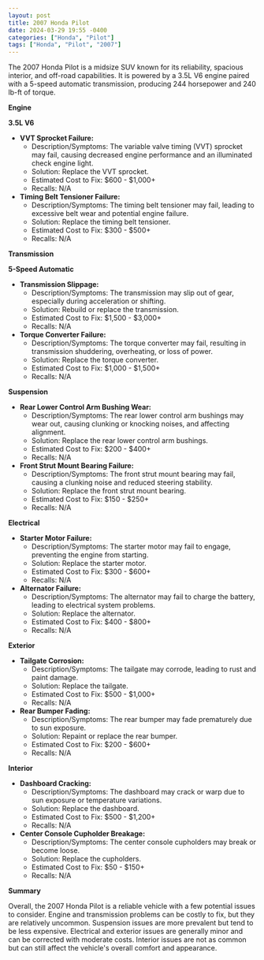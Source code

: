 ```yaml
---
layout: post
title: 2007 Honda Pilot
date: 2024-03-29 19:55 -0400
categories: ["Honda", "Pilot"]
tags: ["Honda", "Pilot", "2007"]
---
```

The 2007 Honda Pilot is a midsize SUV known for its reliability, spacious interior, and off-road capabilities. It is powered by a 3.5L V6 engine paired with a 5-speed automatic transmission, producing 244 horsepower and 240 lb-ft of torque.

**Engine**

**3.5L V6**

* **VVT Sprocket Failure:**
    * Description/Symptoms: The variable valve timing (VVT) sprocket may fail, causing decreased engine performance and an illuminated check engine light.
    * Solution: Replace the VVT sprocket.
    * Estimated Cost to Fix: $600 - $1,000+
    * Recalls: N/A
* **Timing Belt Tensioner Failure:**
    * Description/Symptoms: The timing belt tensioner may fail, leading to excessive belt wear and potential engine failure.
    * Solution: Replace the timing belt tensioner.
    * Estimated Cost to Fix: $300 - $500+
    * Recalls: N/A

**Transmission**

**5-Speed Automatic**

* **Transmission Slippage:**
    * Description/Symptoms: The transmission may slip out of gear, especially during acceleration or shifting.
    * Solution: Rebuild or replace the transmission.
    * Estimated Cost to Fix: $1,500 - $3,000+
    * Recalls: N/A
* **Torque Converter Failure:**
    * Description/Symptoms: The torque converter may fail, resulting in transmission shuddering, overheating, or loss of power.
    * Solution: Replace the torque converter.
    * Estimated Cost to Fix: $1,000 - $1,500+
    * Recalls: N/A

**Suspension**

* **Rear Lower Control Arm Bushing Wear:**
    * Description/Symptoms: The rear lower control arm bushings may wear out, causing clunking or knocking noises, and affecting alignment.
    * Solution: Replace the rear lower control arm bushings.
    * Estimated Cost to Fix: $200 - $400+
    * Recalls: N/A
* **Front Strut Mount Bearing Failure:**
    * Description/Symptoms: The front strut mount bearing may fail, causing a clunking noise and reduced steering stability.
    * Solution: Replace the front strut mount bearing.
    * Estimated Cost to Fix: $150 - $250+
    * Recalls: N/A

**Electrical**

* **Starter Motor Failure:**
    * Description/Symptoms: The starter motor may fail to engage, preventing the engine from starting.
    * Solution: Replace the starter motor.
    * Estimated Cost to Fix: $300 - $600+
    * Recalls: N/A
* **Alternator Failure:**
    * Description/Symptoms: The alternator may fail to charge the battery, leading to electrical system problems.
    * Solution: Replace the alternator.
    * Estimated Cost to Fix: $400 - $800+
    * Recalls: N/A

**Exterior**

* **Tailgate Corrosion:**
    * Description/Symptoms: The tailgate may corrode, leading to rust and paint damage.
    * Solution: Replace the tailgate.
    * Estimated Cost to Fix: $500 - $1,000+
    * Recalls: N/A
* **Rear Bumper Fading:**
    * Description/Symptoms: The rear bumper may fade prematurely due to sun exposure.
    * Solution: Repaint or replace the rear bumper.
    * Estimated Cost to Fix: $200 - $600+
    * Recalls: N/A

**Interior**

* **Dashboard Cracking:**
    * Description/Symptoms: The dashboard may crack or warp due to sun exposure or temperature variations.
    * Solution: Replace the dashboard.
    * Estimated Cost to Fix: $500 - $1,200+
    * Recalls: N/A
* **Center Console Cupholder Breakage:**
    * Description/Symptoms: The center console cupholders may break or become loose.
    * Solution: Replace the cupholders.
    * Estimated Cost to Fix: $50 - $150+
    * Recalls: N/A

**Summary**

Overall, the 2007 Honda Pilot is a reliable vehicle with a few potential issues to consider. Engine and transmission problems can be costly to fix, but they are relatively uncommon. Suspension issues are more prevalent but tend to be less expensive. Electrical and exterior issues are generally minor and can be corrected with moderate costs. Interior issues are not as common but can still affect the vehicle's overall comfort and appearance.
